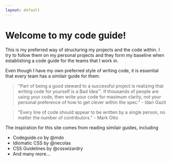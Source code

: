 ```yaml
---
layout: default
---
```


# Welcome to my code guide!

This is my preferred way of structuring my projects and the code within. I try to follow them on my personal projects and they form my baseline when establishing a code guide for the teams that I work in.

Even though I have my own preferred style of writing code, it is essential that every team has a similair guide for them.

>"Part of being a good steward to a successful project is realizing that writing code for yourself is a Bad Idea™. If thousands of people are using your code, then write your code for maximum clarity, not your personal preference of how to get clever within the spec." - Idan Gazit

>"Every line of code should appear to be written by a single person, no matter the number of contributors." - Mark Otto

The inspiration for this site comes from reading similair guides, including

* Codeguide.co by @mdo
* Idiomatic CSS by @necolas
* CSS Guidelines by @csswizardry
* And many more...


